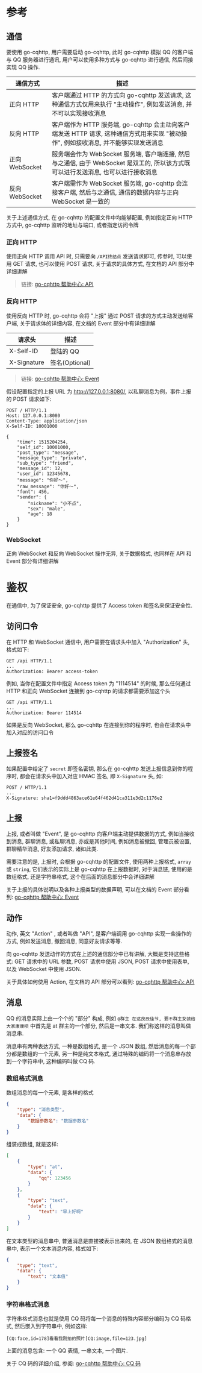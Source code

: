 # 参考

## 通信

要使用 go-cqhttp, 用户需要启动 go-cqhttp, 此时 go-cqhttp 模拟 QQ 的客户端与 QQ 服务器进行通讯, 用户可以使用多种方式与 go-cqhttp 进行通信, 然后间接实现 QQ 操作.

| 通信方式         | 描述                                                                                 |
|--------------|------------------------------------------------------------------------------------|
| 正向 HTTP      | 客户端通过 HTTP 的方式向 go-cqhttp 发送请求, 这种通信方式仅用来执行 "主动操作", 例如发送消息, 并不可以实现接收消息             |
| 反向 HTTP      | 客户端作为 HTTP 服务端, go-cqhttp 会主动向客户端发送 HTTP 请求, 这种通信方式用来实现 "被动操作", 例如接收消息, 并不能够实现发送消息 |
| 正向 WebSocket | 服务端会作为 WebSocket 服务端, 客户端连接, 然后与之通信, 由于 WebSocket 是双工的, 所以该方式既可以进行发送消息, 也可以进行接收消息  |
| 反向 WebSocket | 客户端需作为 WebSocket 服务端, go-cqhttp 会连接客户端, 然后与之通信, 通信的数据内容与正向 WebSocket 是一致的          |
关于上述通信方式, 在 go-cqhttp 的配置文件中均能够配置, 例如指定正向 HTTP 方式中, go-cqhttp 监听的地址与端口, 或者指定访问令牌

### 正向 HTTP

使用正向 HTTP 调用 API 时, 只需要向 `/API终结点` 发送请求即可, 传参时, 可以使用 GET 请求, 也可以使用 POST 请求, 关于请求的具体方式, 在文档的 API 部分中详细讲解

> 链接: [go-cqhttp 帮助中心: API](/api)

### 反向 HTTP

使用反向 HTTP 时, go-cqhttp 会将 "上报" 通过 POST 请求的方式主动发送给客户端, 关于请求体的详细内容, 在文档的 Event 部分中有详细讲解

| 请求头 | 描述 |
| --- | --- |
| X-Self-ID| 登陆的 QQ |
| X-Signature | 签名(Optional) |

> 链接: [go-cqhttp 帮助中心: Event](/event)

假设配置指定的上报 URL 为 http://127.0.0.1:8080/, 以私聊消息为例，事件上报的 POST 请求如下:

```http
POST / HTTP/1.1
Host: 127.0.0.1:8080
Content-Type: application/json
X-Self-ID: 10001000

{
    "time": 1515204254,
    "self_id": 10001000,
    "post_type": "message",
    "message_type": "private",
    "sub_type": "friend",
    "message_id": 12,
    "user_id": 12345678,
    "message": "你好～",
    "raw_message": "你好～",
    "font": 456,
    "sender": {
        "nickname": "小不点",
        "sex": "male",
        "age": 18
    }
}

```

### WebSocket

正向 WebSocket 和反向 WebSocket 操作无异, 关于数据格式, 也同样在 API 和 Event 部分有详细讲解

# 鉴权

在通信中, 为了保证安全, go-cqhttp 提供了 Access token 和签名来保证安全性.

## 访问口令

在 HTTP 和 WebSocket 通信中, 用户需要在请求头中加入 "Authorization" 头, 格式如下:

```http
GET /api HTTP/1.1
...
Authorization: Bearer access-token
```

例如, 当你在配置文件中指定 Access token 为 "1114514" 的时候, 那么任何通过 HTTP 和正向 WebSocket 连接到 go-cqhttp 的请求都需要添加这个头

```http
GET /api HTTP/1.1
...
Authorization: Bearer 114514
```

如果是反向 WebSocket, 那么 go-cqhttp 在连接到你的程序时, 也会在请求头中加入对应的访问口令

## 上报签名

如果配置中给定了 `secret` 即签名密钥, 那么在 go-cqhttp 发送上报信息到你的程序时, 都会在请求头中加入对应 HMAC 签名, 即 `X-Signature` 头, 如:

```http
POST / HTTP/1.1
...
X-Signature: sha1=f9ddd4863ace61e64f462d41ca311e3d2c1176e2

```


## 上报

上报, 或者叫做 "Event", 是 go-cqhttp 向客户端主动提供数据的方式, 例如当接收到消息, 群聊消息, 或私聊消息, 亦或是其他时间, 例如消息被撤回, 管理员被设置, 群聊精华消息, 好友添加请求, 诸如此类.

需要注意的是, 上报时, 会根据 go-cqhttp 的配置文件, 使用两种上报格式, `array` 或 `string`, 它们表示的实际上是 go-cqhttp 在上报数据时, 对于消息链, 使用的是数组格式, 还是字符串格式, 这个在后面的消息部分中会详细讲解

关于上报的具体说明以及各种上报类型的数据声明, 可以在文档的 Event 部分看到: [go-cqhttp 帮助中心: Event](/event)

## 动作

动作, 英文 "Action" , 或者叫做 "API", 是客户端调用 go-cqhttp 实现一些操作的方式, 例如发送消息, 撤回消息, 同意好友请求等等.

向 go-cqhttp 发送动作的方式在上述的通信部分中已有讲解, 大概是支持这些格式: GET 请求中的 URL 参数, POST 请求中使用 JSON, POST 请求中使用表单, 以及 WebSocket 中使用 JSON.

关于具体如何使用 Action, 在文档的 API 部分可以看到: [go-cqhttp 帮助中心: API](/api)

## 消息

QQ 的消息实际上由一个个的 "部分" 构成, 例如 `@群主 在这良辰佳节, 要不群主女装给大家康康呗` 中首先是 at 群主的一个部分, 然后是一串文本. 我们称这样的消息叫做消息串.

消息串有两种表达方式, 一种是数组格式, 是一个 JSON 数组, 然后消息的每一个部分都是数组的一个元素, 另一种是纯文本格式, 通过特殊的编码将一个消息串存放到一个字符串中, 这种编码叫做 CQ 码.

### 数组格式消息

数组消息的每一个元素, 是各样的格式
```json
{
    "type": "消息类型",
    "data": {
        "数据参数名": "数据参数名"
    }
}
```

组装成数组, 就是这样:
```json
[
    {
        "type": "at",
        "data": {
            "qq": 123456
        }
    },
    {
        "type": "text",
        "data": {
            "text": "早上好啊"
        }
    }
]
```

在文本类型的消息串中, 普通消息是直接被表示出来的, 在 JSON 数组格式的消息串中, 表示一个文本消息内容, 格式如下:
```json
{
    "type": "text",
    "data": {
        "text": "文本值"
    }
}
```

### 字符串格式消息

字符串格式消息也就是使用 CQ 码将每一个消息的特殊内容部分编码为 CQ 码格式, 然后嵌入到字符串中, 例如这样:
```
[CQ:face,id=178]看看我刚拍的照片[CQ:image,file=123.jpg]
```

上面的消息包含: 一个 QQ 表情, 一串文本, 一个图片.

关于 CQ 码的详细介绍, 参阅: [go-cqhttp 帮助中心: CQ 码](/cqcode)